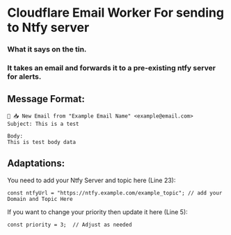 # Cloudflare Email Worker For sending to Ntfy server

### What it says on the tin.
### It takes an email and forwards it to a pre-existing ntfy server for alerts.


## Message Format:
```
📧 📥 New Email from "Example Email Name" <example@email.com>
Subject: This is a test

Body:
This is test body data
```


## Adaptations:
You need to add your Ntfy Server and topic here (Line 23):
```
const ntfyUrl = "https://ntfy.example.com/example_topic"; // add your Domain and Topic Here
```

If you want to change your priority then update it here (Line 5):
```
const priority = 3;  // Adjust as needed
```
